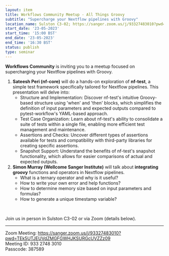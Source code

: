 ```yaml
---
layout: item
title: Workflows Community Meetup - All Things Groovy
subtitle: "Supercharge your Nextflow pipelines with Groovy"
location_name: Sulston C3-02; https://sanger.zoom.us/j/93327483010?pwd=TEk5UTJEUVdZMGFGWHJKSURGcUVZZz09
start_date: '23-05-2023'
start_time: '15:00 BST'
end_date: '23-05-2023'
end_time: '16:30 BST'
status: publish
type: seminar
---
```


**Workflows Community** is inviting you to a meetup focused on supercharging your Nextflow pipelines with Groovy.

1. **Sateesh Peri (nf-core)** will do a hands-on exploration of **nf-test**, a simple test framework specifically tailored for Nextflow pipelines. This presentation will delve into:
   - Structure and Implementation: Discover nf-test's intuitive Groovy-based structure using 'when' and 'then' blocks, which simplifies the definition of input parameters and expected outputs compared to pytest-workflow's YAML-based approach.
   - Test Case Organization: Learn about nf-test's ability to consolidate a suite of tests within a single file, enabling more efficient test management and maintenance.
   - Assertions and Checks: Uncover different types of assertions available for tests and compatibility with third-party libraries for creating specific assertions.
   - Snapshot Support: Understand the benefits of nf-test's snapshot functionality, which allows for easier comparisons of actual and expected outputs.
2. **Simon Murray (Wellcome Sanger Institute)** will talk about **integrating groovy** functions and operators in Nextflow pipelines.
   - What is a ternary operator and why is it useful?
   - How to write your own error and help functions?
   - How to determine memory size based on input parameters and formulas?
   - How to generate a unique timestamp variable?

</br>

Join us in person in Sulston C3-02 or via Zoom (details below).

------------------------------------------------------------------------------------

Zoom Meeting: https://sanger.zoom.us/j/93327483010?pwd=TEk5UTJEUVdZMGFGWHJKSURGcUVZZz09
</br> Meeting ID: 933 2748 3010
</br> Passcode: 387589
